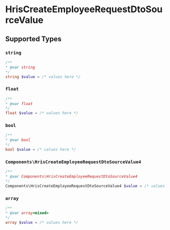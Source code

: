 # HrisCreateEmployeeRequestDtoSourceValue


## Supported Types

### `string`

```php
/**
* @var string
*/
string $value = /* values here */
```

### `float`

```php
/**
* @var float
*/
float $value = /* values here */
```

### `bool`

```php
/**
* @var bool
*/
bool $value = /* values here */
```

### `Components\HrisCreateEmployeeRequestDtoSourceValue4`

```php
/**
* @var Components\HrisCreateEmployeeRequestDtoSourceValue4
*/
Components\HrisCreateEmployeeRequestDtoSourceValue4 $value = /* values here */
```

### `array`

```php
/**
* @var array<mixed>
*/
array $value = /* values here */
```

